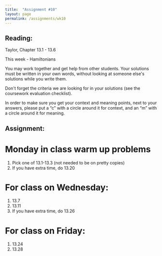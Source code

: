 ```yaml
---
title:  "Assignment #10"
layout: page
permalink: /assignments/wk10
---
```


## Reading:  
Taylor, Chapter 13.1 - 13.6

This week - Hamiltonians

You may work together and get help from other students. Your solutions must be written in your own words, without looking at someone else's solutions while you write them.

Don't forget the criteria we are looking for in your solutions (see the coursework evaluation checklist).

In order to make sure you get your context and meaning points,
next to your answers, please put a “c” with a circle around it for context, and an “m” with a circle around it for meaning.

## Assignment:
# Monday in class warm up problems

1. Pick one of 13.1-13.3 (not needed to be on pretty copies)
2. If you have extra time, do 13.20

# For class on Wednesday:

1. 13.7
2. 13.11
3. If you have extra time, do 13.26

# For class on Friday:

1. 13.24
2. 13.28
